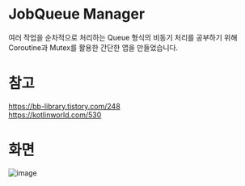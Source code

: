 # JobQueue Manager
여러 작업을 순차적으로 처리하는 Queue 형식의 비동기 처리를 공부하기 위해 Coroutine과 Mutex를 활용한 간단한 앱을 만들었습니다.

# 참고
https://bb-library.tistory.com/248
<br>
https://kotlinworld.com/530

# 화면
![image](https://github.com/user-attachments/assets/d26d8eb0-914d-4951-aed5-c73987253bee)
